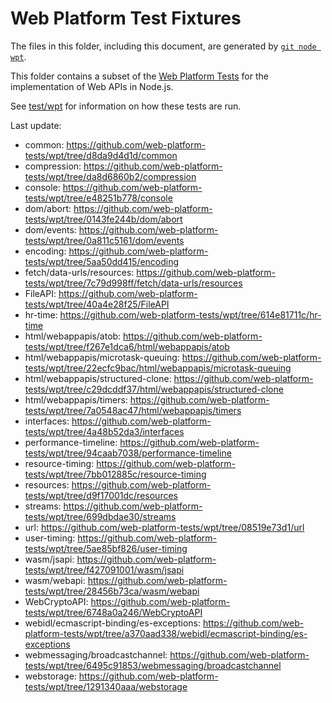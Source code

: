 # Web Platform Test Fixtures

The files in this folder, including this document,
are generated by [`git node wpt`][].

This folder contains a subset of the [Web Platform Tests][] for the
implementation of Web APIs in Node.js.

See [test/wpt](../../wpt/README.md) for information on how these tests are run.

Last update:

- common: https://github.com/web-platform-tests/wpt/tree/d8da9d4d1d/common
- compression: https://github.com/web-platform-tests/wpt/tree/da8d6860b2/compression
- console: https://github.com/web-platform-tests/wpt/tree/e48251b778/console
- dom/abort: https://github.com/web-platform-tests/wpt/tree/0143fe244b/dom/abort
- dom/events: https://github.com/web-platform-tests/wpt/tree/0a811c5161/dom/events
- encoding: https://github.com/web-platform-tests/wpt/tree/5aa50dd415/encoding
- fetch/data-urls/resources: https://github.com/web-platform-tests/wpt/tree/7c79d998ff/fetch/data-urls/resources
- FileAPI: https://github.com/web-platform-tests/wpt/tree/40a4e28f25/FileAPI
- hr-time: https://github.com/web-platform-tests/wpt/tree/614e81711c/hr-time
- html/webappapis/atob: https://github.com/web-platform-tests/wpt/tree/f267e1dca6/html/webappapis/atob
- html/webappapis/microtask-queuing: https://github.com/web-platform-tests/wpt/tree/22ecfc9bac/html/webappapis/microtask-queuing
- html/webappapis/structured-clone: https://github.com/web-platform-tests/wpt/tree/c29dcddf37/html/webappapis/structured-clone
- html/webappapis/timers: https://github.com/web-platform-tests/wpt/tree/7a0548ac47/html/webappapis/timers
- interfaces: https://github.com/web-platform-tests/wpt/tree/4a48b52da3/interfaces
- performance-timeline: https://github.com/web-platform-tests/wpt/tree/94caab7038/performance-timeline
- resource-timing: https://github.com/web-platform-tests/wpt/tree/7bb012885c/resource-timing
- resources: https://github.com/web-platform-tests/wpt/tree/d9f17001dc/resources
- streams: https://github.com/web-platform-tests/wpt/tree/699dbdae30/streams
- url: https://github.com/web-platform-tests/wpt/tree/08519e73d1/url
- user-timing: https://github.com/web-platform-tests/wpt/tree/5ae85bf826/user-timing
- wasm/jsapi: https://github.com/web-platform-tests/wpt/tree/f427091001/wasm/jsapi
- wasm/webapi: https://github.com/web-platform-tests/wpt/tree/28456b73ca/wasm/webapi
- WebCryptoAPI: https://github.com/web-platform-tests/wpt/tree/6748a0a246/WebCryptoAPI
- webidl/ecmascript-binding/es-exceptions: https://github.com/web-platform-tests/wpt/tree/a370aad338/webidl/ecmascript-binding/es-exceptions
- webmessaging/broadcastchannel: https://github.com/web-platform-tests/wpt/tree/6495c91853/webmessaging/broadcastchannel
- webstorage: https://github.com/web-platform-tests/wpt/tree/1291340aaa/webstorage

[Web Platform Tests]: https://github.com/web-platform-tests/wpt
[`git node wpt`]: https://github.com/nodejs/node-core-utils/blob/main/docs/git-node.md#git-node-wpt

